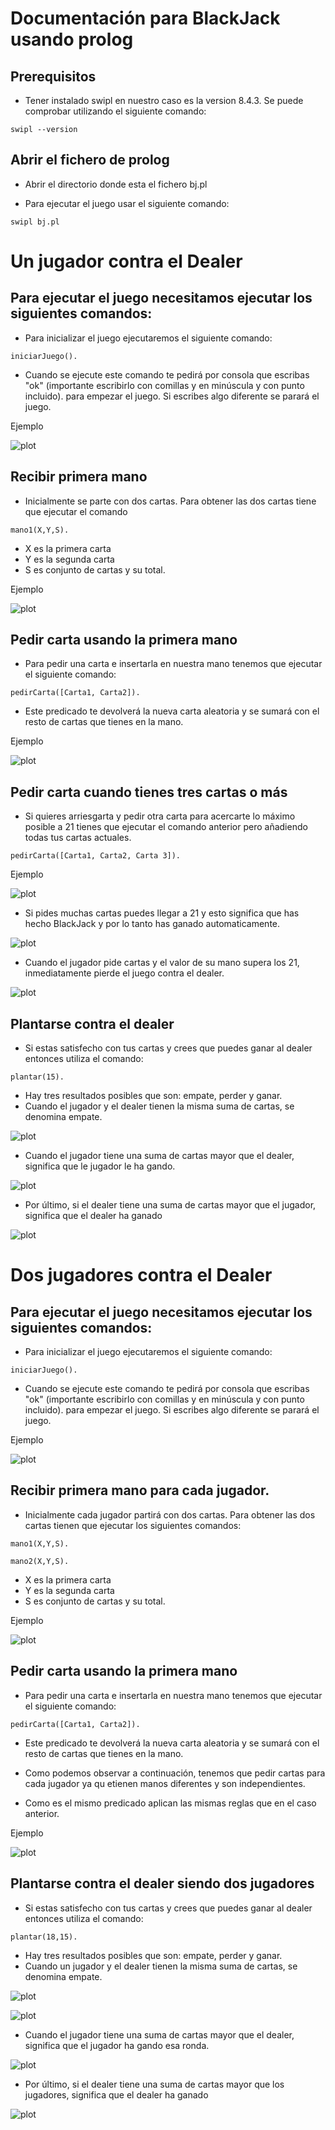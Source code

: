 # Documentación para BlackJack usando prolog

## Prerequisitos 
- Tener instalado swipl en nuestro caso es la version 8.4.3. Se puede comprobar utilizando el siguiente comando:

```
swipl --version
```

## Abrir el fichero de prolog 
- Abrir el directorio donde esta el fichero bj.pl

- Para ejecutar el juego usar el siguiente comando: 
```
swipl bj.pl
```

# Un jugador contra el Dealer

## Para ejecutar el juego necesitamos ejecutar los siguientes comandos:

- Para inicializar el juego ejecutaremos el siguiente comando:
```
iniciarJuego().
```
- Cuando se ejecute este comando te pedirá por consola que escribas "ok" (importante escribirlo con comillas y en minúscula y con punto incluido). para empezar el juego. Si escribes algo diferente se parará el juego. 

Ejemplo 

![plot](./imagenes/IniciarJuego.png)

## Recibir primera mano
- Inicialmente se parte con dos cartas. Para obtener las dos cartas tiene que ejecutar el comando 
````
mano1(X,Y,S).
````  
- X es la primera carta 
- Y es la segunda carta 
- S es conjunto de cartas y su total.

Ejemplo 

![plot](./imagenes/Mano1.png)
 

## Pedir carta usando la primera mano 

- Para pedir una carta e insertarla en nuestra mano tenemos que ejecutar el siguiente comando: 
```
pedirCarta([Carta1, Carta2]).
```
- Este predicado te devolverá la nueva carta aleatoria y se sumará con el resto de cartas que tienes en la mano. 

Ejemplo

![plot](./imagenes/PedirCarta2.png)

## Pedir carta cuando tienes tres cartas o más

- Si quieres arriesgarta y pedir otra carta para acercarte lo máximo posible a 21 tienes que ejecutar el comando anterior pero añadiendo todas tus cartas actuales.

```
pedirCarta([Carta1, Carta2, Carta 3]).
```

Ejemplo

![plot](./imagenes/PedirCarta3.png)

- Si pides muchas cartas puedes llegar a 21 y esto significa que has hecho BlackJack y por lo tanto has ganado automaticamente. 

![plot](./imagenes/PedirCartaBJ.png)

- Cuando el jugador pide cartas y el valor de su mano supera los 21, inmediatamente pierde el juego contra el dealer. 

![plot](./imagenes/PedirCartaPerder.png)

## Plantarse contra el dealer 

- Si estas satisfecho con tus cartas y crees que puedes ganar al dealer entonces utiliza el comando:
```
plantar(15).
```

- Hay tres resultados posibles que son: empate, perder y ganar. 
- Cuando el jugador y el dealer tienen la misma suma de cartas, se denomina empate. 

![plot](./imagenes/PlantarEmpate.png)

- Cuando el jugador tiene una suma de cartas mayor que el dealer, significa que le jugador le ha gando. 

![plot](./imagenes/PlantarGanar.png)

- Por último, si el dealer tiene una suma de cartas mayor que el jugador, significa que el dealer ha ganado 

![plot](./imagenes/PlantarDealer1G.png)

# Dos jugadores contra el Dealer

## Para ejecutar el juego necesitamos ejecutar los siguientes comandos:

- Para inicializar el juego ejecutaremos el siguiente comando:
```
iniciarJuego().
```
- Cuando se ejecute este comando te pedirá por consola que escribas "ok" (importante escribirlo con comillas y en minúscula y con punto incluido). para empezar el juego. Si escribes algo diferente se parará el juego. 

Ejemplo 

![plot](./imagenes/IniciarJuego.png)

## Recibir primera mano para cada jugador.
- Inicialmente cada jugador partirá con dos cartas. Para obtener las dos cartas tienen que ejecutar los siguientes comandos:
````
mano1(X,Y,S).
````  
````
mano2(X,Y,S).
`````

- X es la primera carta 
- Y es la segunda carta 
- S es conjunto de cartas y su total.

Ejemplo 

![plot](./imagenes/Mano1Mano2.png)

## Pedir carta usando la primera mano 

- Para pedir una carta e insertarla en nuestra mano tenemos que ejecutar el siguiente comando: 
```
pedirCarta([Carta1, Carta2]).
```
- Este predicado te devolverá la nueva carta aleatoria y se sumará con el resto de cartas que tienes en la mano. 

- Como podemos observar a continuación, tenemos que pedir cartas para cada jugador ya qu etienen manos diferentes y son independientes. 

- Como es el mismo predicado aplican las mismas reglas que en el caso anterior. 

Ejemplo

![plot](./imagenes/pedirMano1y2.png)

## Plantarse contra el dealer siendo dos jugadores

- Si estas satisfecho con tus cartas y crees que puedes ganar al dealer entonces utiliza el comando:
```
plantar(18,15).
```

- Hay tres resultados posibles que son: empate, perder y ganar. 
- Cuando un jugador y el dealer tienen la misma suma de cartas, se denomina empate. 

![plot](./imagenes/EmpateDealerJugador2.png)

![plot](./imagenes/EmpateJugador1Dealer.png)


- Cuando el jugador tiene una suma de cartas mayor que el dealer, significa que el jugador ha gando esa ronda. 

![plot](./imagenes/Jugador2GanaDealer.png)

- Por último, si el dealer tiene una suma de cartas mayor que los jugadores, significa que el dealer ha ganado 

![plot](./imagenes/plantar2GanaDealer.png)